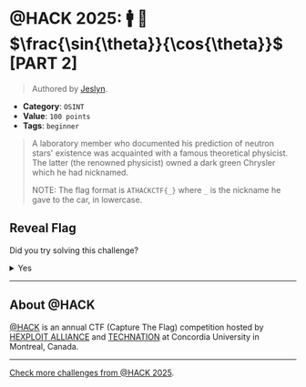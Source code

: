 # @HACK 2025: 🚹 🎩 $\frac{\sin{\theta}}{\cos{\theta}}$ [PART 2]

> Authored by [Jeslyn](https://github.com/JenLys).

- **Category**: `OSINT`
- **Value**: `100 points`
- **Tags**: `beginner`

> A laboratory member who documented his prediction of neutron stars' existence was acquainted with a famous theoretical physicist. The latter (the renowned physicist) owned a dark green Chrysler which he had nicknamed.
> 
> NOTE: The flag format is `ATHACKCTF{_}` where `_` is the nickname he gave to the car, in lowercase.
> 

## Reveal Flag

Did you try solving this challenge?
<details>
<summary>
Yes
</summary>

Did you **REALLY** try solving this challenge?

<details>
<summary>
Yes, I promise!
</summary>

Flag: `ATHACKCTF{garuda}`

</details>
</details>


---

## About @HACK
[@HACK](https://athackctf.com/) is an annual CTF (Capture The Flag) competition hosted by [HEXPLOIT ALLIANCE](https://hexploit-alliance.com/) and [TECHNATION](https://technationcanada.ca/) at Concordia University in Montreal, Canada.

---
[Check more challenges from @HACK 2025](https://github.com/athack-ctf/AtHackCTF-2025-Challenges).